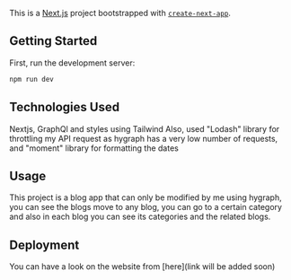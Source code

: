This is a [Next.js](https://nextjs.org/) project bootstrapped with [`create-next-app`](https://github.com/vercel/next.js/tree/canary/packages/create-next-app).

## Getting Started

First, run the development server:

```bash
npm run dev
```

## Technologies Used

Nextjs, GraphQl and styles using Tailwind
Also, used "Lodash" library for throttling my API request as hygraph has a very low number of requests, and "moment" library for formatting the dates

## Usage

This project is a blog app that can only be modified by me using hygraph, you can see the blogs move to any blog, you can go to a certain category and also in each blog you can see its categories and the related blogs.

## Deployment

You can have a look on the website from [here](link will be added soon)
